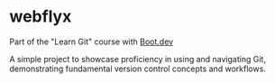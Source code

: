 # webflyx

Part of the "Learn Git" course with [Boot.dev](https://www.boot.dev)

A simple project to showcase proficiency in using and navigating Git, demonstrating fundamental version control concepts and workflows.

